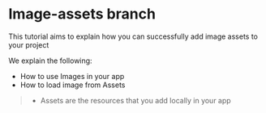 # Image-assets branch

This tutorial aims to explain how you can successfully add image assets to your project

We explain the following:

* How to use Images in your app
* How to load image from Assets
> - Assets are the resources that you add locally in your app
